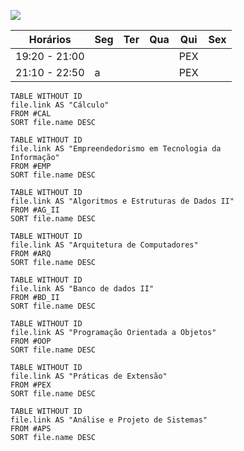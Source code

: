 ![](https://www.youtube.com/watch?v=jfKfPfyJRdk)

| Horários      | Seg | Ter | Qua | Qui | Sex |
| ------------- | --- | --- | --- | --- | --- |
| 19:20 - 21:00 |     |     |     | PEX |     |
| 21:10 - 22:50 | a   |     |     | PEX |     |

```dataview
TABLE WITHOUT ID
file.link AS "Cálculo"
FROM #CAL 
SORT file.name DESC
```

```dataview
TABLE WITHOUT ID
file.link AS "Empreendedorismo em Tecnologia da
Informação"
FROM #EMP 
SORT file.name DESC
```

```dataview
TABLE WITHOUT ID
file.link AS "Algoritmos e Estruturas de Dados II"
FROM #AG_II
SORT file.name DESC
```

```dataview
TABLE WITHOUT ID
file.link AS "Arquitetura de Computadores"
FROM #ARQ 
SORT file.name DESC
```

```dataview
TABLE WITHOUT ID
file.link AS "Banco de dados II"
FROM #BD_II 
SORT file.name DESC
```

```dataview
TABLE WITHOUT ID
file.link AS "Programação Orientada a Objetos"
FROM #OOP 
SORT file.name DESC
```

```dataview
TABLE WITHOUT ID
file.link AS "Práticas de Extensão"
FROM #PEX  
SORT file.name DESC
```

```dataview
TABLE WITHOUT ID
file.link AS "Análise e Projeto de Sistemas"
FROM #APS 
SORT file.name DESC
```
